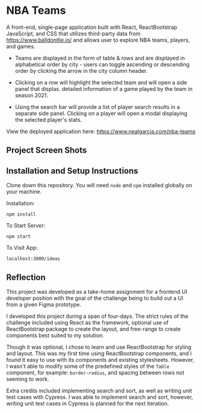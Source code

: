 # NBA Teams

A front-end, single-page application built with React, ReactBootstrap JavaScript, and CSS that utilizes third-party data from https://www.balldontlie.io/ and allows user to explore NBA teams, players, and games. 

- Teams are displayed in the form of table & rows and are displayed in alphabetical order by city - users can toggle ascending or descending order by clicking the arrow in the city column header.

- Clicking on a row will highlight the selected team and will open a side panel that displas. detailed information of a game played by the team in season 2021.

- Using the search bar will provide a list of player search results in a separate side panel. Clicking on a player will open a modal displaying the selected player's stats.

View the deployed application here: https://www.nealgarcia.com/nba-teams

## Project Screen Shots

## Installation and Setup Instructions
Clone down this repository. You will need `node` and `npm` installed globally on your machine.

Installation:

`npm install`

To Start Server:

`npm start`

To Visit App:

`localhost:3000/ideas`

## Reflection
This project was developed as a take-home assignment for a frontend UI developer position with the goal of the challenge being to build out a UI from a given Figma prototype. 

I developed this project during a span of four-days. The strict rules of the challenge included using React as the framework, optional use of ReactBootstrap package to create the layout, and free-range to create components best suited to my solution.

Though it was optional, I chose to learn and use ReactBootstrap for styling and layout. This was my first time using ReactBootstrap components, and I found it easy to use with its components and existing stylesheets. However, I wasn't able to modify some of the predefined styles of the `Table` component, for example: `border-radius`, and spacing between rows not seeming to work.

Extra credits included implementing search and sort, as well as writing unit test cases with Cypress. I was able to implement search and sort, however, writing unit test cases in Cypress is planned for the next iteration.